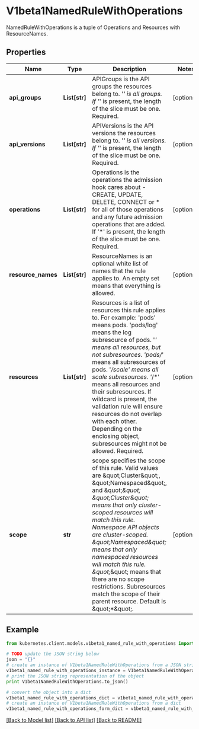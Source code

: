 # V1beta1NamedRuleWithOperations

NamedRuleWithOperations is a tuple of Operations and Resources with ResourceNames.

## Properties

Name | Type | Description | Notes
------------ | ------------- | ------------- | -------------
**api_groups** | **List[str]** | APIGroups is the API groups the resources belong to. &#39;*&#39; is all groups. If &#39;*&#39; is present, the length of the slice must be one. Required. | [optional] 
**api_versions** | **List[str]** | APIVersions is the API versions the resources belong to. &#39;*&#39; is all versions. If &#39;*&#39; is present, the length of the slice must be one. Required. | [optional] 
**operations** | **List[str]** | Operations is the operations the admission hook cares about - CREATE, UPDATE, DELETE, CONNECT or * for all of those operations and any future admission operations that are added. If &#39;*&#39; is present, the length of the slice must be one. Required. | [optional] 
**resource_names** | **List[str]** | ResourceNames is an optional white list of names that the rule applies to.  An empty set means that everything is allowed. | [optional] 
**resources** | **List[str]** | Resources is a list of resources this rule applies to.  For example: &#39;pods&#39; means pods. &#39;pods/log&#39; means the log subresource of pods. &#39;*&#39; means all resources, but not subresources. &#39;pods/*&#39; means all subresources of pods. &#39;*/scale&#39; means all scale subresources. &#39;*/*&#39; means all resources and their subresources.  If wildcard is present, the validation rule will ensure resources do not overlap with each other.  Depending on the enclosing object, subresources might not be allowed. Required. | [optional] 
**scope** | **str** | scope specifies the scope of this rule. Valid values are \&quot;Cluster\&quot;, \&quot;Namespaced\&quot;, and \&quot;*\&quot; \&quot;Cluster\&quot; means that only cluster-scoped resources will match this rule. Namespace API objects are cluster-scoped. \&quot;Namespaced\&quot; means that only namespaced resources will match this rule. \&quot;*\&quot; means that there are no scope restrictions. Subresources match the scope of their parent resource. Default is \&quot;*\&quot;. | [optional] 

## Example

```python
from kubernetes.client.models.v1beta1_named_rule_with_operations import V1beta1NamedRuleWithOperations

# TODO update the JSON string below
json = "{}"
# create an instance of V1beta1NamedRuleWithOperations from a JSON string
v1beta1_named_rule_with_operations_instance = V1beta1NamedRuleWithOperations.from_json(json)
# print the JSON string representation of the object
print V1beta1NamedRuleWithOperations.to_json()

# convert the object into a dict
v1beta1_named_rule_with_operations_dict = v1beta1_named_rule_with_operations_instance.to_dict()
# create an instance of V1beta1NamedRuleWithOperations from a dict
v1beta1_named_rule_with_operations_form_dict = v1beta1_named_rule_with_operations.from_dict(v1beta1_named_rule_with_operations_dict)
```
[[Back to Model list]](../README.md#documentation-for-models) [[Back to API list]](../README.md#documentation-for-api-endpoints) [[Back to README]](../README.md)


